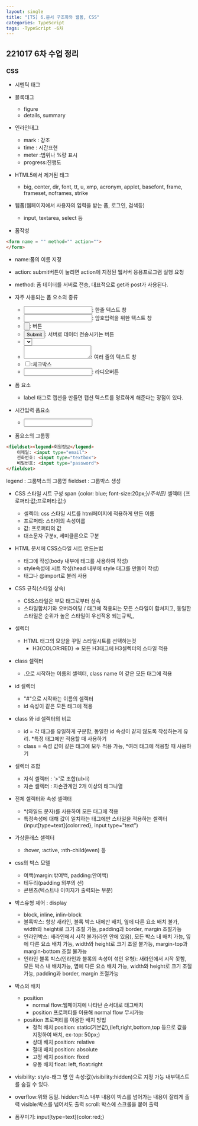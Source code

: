```yaml
---
layout: single
title: "[TS] 6.문서 구조화와 웹폼, CSS"
categories: TypeScript
tags: -TypeScript -6차 
---
```

## 221017 6차 수업 정리
### CSS 
- 시멘틱 태그
- 블록태그
  - figure
  - details, summary
- 인라인태그
  - mark : 강조
  - time : 시간표현
  - meter :범위나 %량 표시
  - progress:진행도

- HTML5에서 제거된 태그
  - big, center, dir, font, tt, u, xmp, acronym, applet, basefont, frame, frameset, noframes, strike

- 웹폼(웹페이지에서 사용자의 입력을 받는 폼, 로그인, 검색등)
  - input, textarea, select 등

- 폼작성
```html
<form name = "" method="" action="">
</form> 
```
 - name:폼의 이름 지정
 - action: submit버튼이 눌리면 action에 지정된 웹서버 응용프로그램 실행 요청
 - method: 폼 데이터를 서버로 전송, 대표적으로 get과 post가 사용된다.

- 자주 사용되는 폼 요소의 종류
  - <input type="text">: 한줄 텍스트 창
  - <input type="password">: 암호입력을 위한 텍스트 창
  - <input type="button">: 버튼
  - <input type="submit">: 서버로 데이터 전송시키는 버튼
  - <select>: 드롭다운리스트를 가진 콤보박스
  - <textarea></textarea>: 여러 줄의 텍스트 창
  - <input type="checkbox">:체크박스
  - <input type="radiobutton">: 라디오버튼

- <label>폼 요소
  - label 태그로 캡션을 만들면 캡션 텍스트를 명료하게 해준다는 장점이 있다.

- 시간입력 폼요소
  - <input type = "month, week, date, time, datetime-local">

- 폼요소의 그룹핑
```html
<fieldset><legend>회원정보</legend>
    이메일: <input type="email">
    전화번호: <input type="textbox">
    비밀번호: <input type="password">
</fieldset>
```
legend : 그룹박스의 그룹명
fieldset : 그룹박스 생성

- CSS 스타일 시트 구성
span {color: blue; font-size:20px;}/*주석문*/
셀렉터 {프로퍼티:값;프로퍼티:값;}
  - 셀렉터: css 스타일 시트를 html페이지에 적용하게 만든 이름
  - 프로퍼티: 스타이의 속성이름
  - 값: 프로퍼티의 값
  - 대소문자 구분x, 세미클론으로 구분

- HTML 문서에 CSS스타일 시트 만드는법
  - <style></style> 태그에 작성(body 내부에 태그를 사용하여 작성)
  - style속성에 시트 작성(head 내부에 style 태그를 만들어 작성)
  - <link>태그나 @import로 불러 사용

- CSS 규칙(스타일 상속)
  - CSS스타일은 부모 태그로부터 상속
  - 스타일합치기와 오버라이딩 / 태그에 적용되는 모든 스타일이 합쳐지고, 동일한 스타일은 순위가 높은 스타일이 우선적용 되는규칙,,

- 셀렉터
  - HTML 태그의 모양을 꾸밀 스타일시트를 선택하는것
    - H3{COLOR:RED} => 모든 H3태그에 H3셀렉터의 스타일 적용

- class 셀렉터
  - .으로 시작하는 이름의 셀렉터, class name 이 같은 모든 태그에 적용

- id 셀렉터
  - "#"으로 시작하는 이름의 셀렉터
  - id 속성이 같은 모든 태그에 적용


- class 와 id 셀렉터의 비교
  - id = 각 태그를 유일하게 구분함, 동일한 id 속성이 같지 않도록 작성하는게 유리. *특정 태그에만 적용할 때 사용하기
  - class = 속성 값이 같은 태그에 모두 적용 가능, *여러 태그에 적용할 때 사용하기

- 셀렉터 조합
  - 자식 셀렉터 : '>'로 조합(ul>li)
  - 자손 셀렉터 : 자손관계인 2개 이상의 태그나열

- 전체 셀렉터와 속성 셀렉터
  - *(와일드 문자)를 사용하여 모든 태그에 적용
  - 특정속성에 대해 값이 일치하는 태그에만 스타일을 적용하는 셀렉터(input[type=text]{color:red}, input type="text")

- 가상클래스 셀렉터
  - :hover, :active, :nth-child(even) 등

- css의 박스 모델
  - 여백(margin:밖여백, padding:안여백)
  - 테두리(padding 외부의 선)
  - 콘텐츠(텍스트나 이미지가 출력되는 부분)


- 박스유형 제어 : display
  - block, inline, inlin-block
  - 블록박스: 항상 새라인, 블록 박스 내에만 배치, 옆에 다른 요소 배치 불가, width와 height로 크기 조절 가능, padding과 border, margin 조절가능
  - 인라인박스: 새라인에서 시작 불가(라인 안에 있음), 모든 박스 내 배치 가능, 옆에 다른 요소 배치 가능, width와 height로 크기 조절 불가능, margin-top과 margin-bottom 조절 불가능
  - 인라인 블록 박스(인라인과 블록의 속성이 섞인 유형): 새라인에서 시작 못함, 모든 박스 내 배치가능, 옆에 다른 요소 배치 가능, width와 height로 크기 조절 가능, padding과 border, margin 조절가능

- 박스의 배치
  - position 
    - normal flow:웹페이지에 나타난 순서대로 태그배치
    - position 프로퍼티를 이용해 normal flow 무시가능
  - position 프로퍼티를 이용한 배치 방법
    - 정적 배치 position: static(기본값),(left,right,bottom,top 등으로 값을 지정하여 배치, ex-top: 50px;)
    - 상대 배치 position: relative
    - 절대 배치 position: absolute
    - 고정 배치 position: fixed
    - 유동 배치 float: left, float:right

- visibility: style-태그 명 안 속성:값(visibility:hidden)으로 지정 가능
 내부텍스트를 숨길 수 있다.
- overflow:위와 동일. 
  hidden:박스 내부 내용이 박스를 넘어가는 내용이 잘리게 출력
  visible:박스를 넘어서도 출력
  scroll: 박스에 스크롤을 붙여 출력

- 폼꾸미기: input[type=text]{color:red;}
